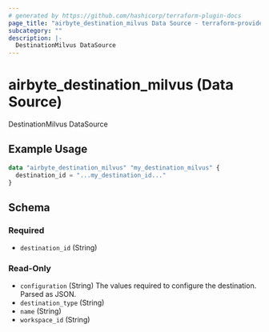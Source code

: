 ```yaml
---
# generated by https://github.com/hashicorp/terraform-plugin-docs
page_title: "airbyte_destination_milvus Data Source - terraform-provider-airbyte"
subcategory: ""
description: |-
  DestinationMilvus DataSource
---
```


# airbyte_destination_milvus (Data Source)

DestinationMilvus DataSource

## Example Usage

```terraform
data "airbyte_destination_milvus" "my_destination_milvus" {
  destination_id = "...my_destination_id..."
}
```

<!-- schema generated by tfplugindocs -->
## Schema

### Required

- `destination_id` (String)

### Read-Only

- `configuration` (String) The values required to configure the destination. Parsed as JSON.
- `destination_type` (String)
- `name` (String)
- `workspace_id` (String)
